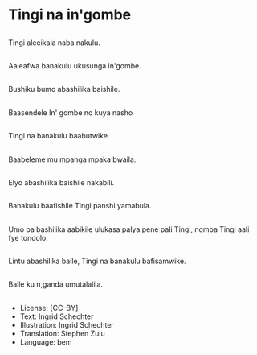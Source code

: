 # Tingi na in'gombe

##
Tingi aleeikala naba nakulu.

##
Aaleafwa banakulu ukusunga in'gombe.

##
Bushiku bumo abashilika baishile.

##
Baasendele In' gombe no kuya nasho

##
Tingi na banakulu baabutwike.

##
Baabeleme mu mpanga mpaka bwaila.

##
Elyo abashilika baishile nakabili.

##
Banakulu baafishile Tingi panshi yamabula.

##
Umo pa bashilika aabikile ulukasa palya pene pali Tingi, nomba Tingi aali fye tondolo.

##
Lintu abashilika baile, Tingi na banakulu bafisamwike.

##
Baile ku n,ganda umutalalila.

##
* License: [CC-BY]
* Text: Ingrid Schechter
* Illustration: Ingrid Schechter
* Translation: Stephen Zulu
* Language: bem
